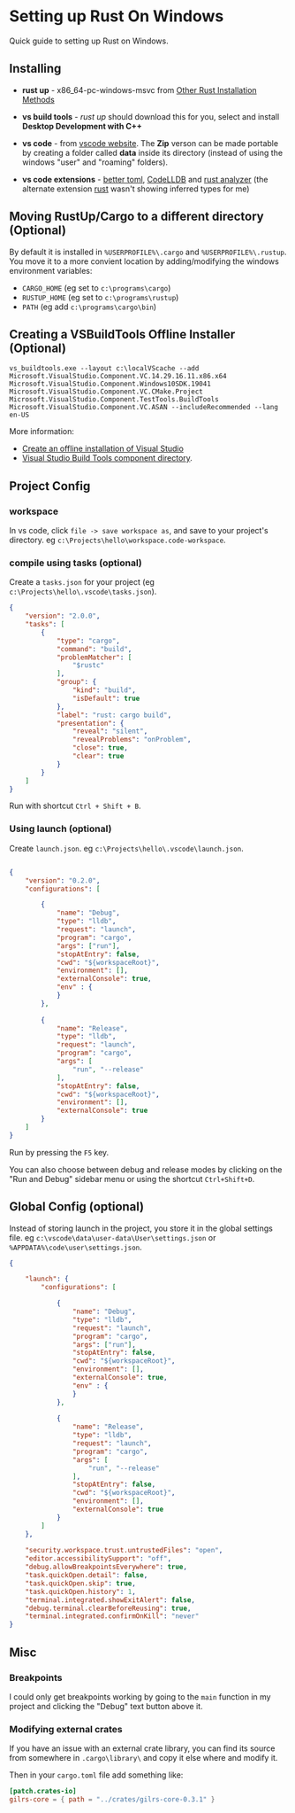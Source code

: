 # Setting up Rust On Windows

Quick guide to setting up Rust on Windows.

## Installing

* **rust up** - x86_64-pc-windows-msvc from [Other Rust Installation Methods](https://forge.rust-lang.org/infra/other-installation-methods.html)

* **vs build tools** - *rust up* should download this for you, select and install **Desktop Development with C++**

* **vs code** - from [vscode website](https://code.visualstudio.com/Download). The **Zip** verson can be made portable by creating a folder called **data** inside its directory (instead of using the windows "user" and "roaming" folders).

* **vs code extensions** - [better toml](https://marketplace.visualstudio.com/items?itemName=bungcip.better-toml), [CodeLLDB](https://marketplace.visualstudio.com/items?itemName=vadimcn.vscode-lldb) and [rust analyzer](https://marketplace.visualstudio.com/items?itemName=matklad.rust-analyzer) (the alternate extension [rust](https://marketplace.visualstudio.com/items?itemName=rust-lang.rust) wasn't showing inferred types for me)

## Moving RustUp/Cargo to a different directory (Optional)

By default it is installed in ```%USERPROFILE%\.cargo``` and ```%USERPROFILE%\.rustup```. You move it to a more convient location by adding/modifying the windows environment variables:

* ```CARGO_HOME``` (eg set to ```c:\programs\cargo```)
* ```RUSTUP_HOME``` (eg set to ```c:\programs\rustup```)
* ```PATH``` (eg add ```c:\programs\cargo\bin```)

## Creating a VSBuildTools Offline Installer (Optional)

```vs_buildtools.exe --layout c:\localVScache --add Microsoft.VisualStudio.Component.VC.14.29.16.11.x86.x64 Microsoft.VisualStudio.Component.Windows10SDK.19041 Microsoft.VisualStudio.Component.VC.CMake.Project Microsoft.VisualStudio.Component.TestTools.BuildTools Microsoft.VisualStudio.Component.VC.ASAN --includeRecommended --lang en-US```

More information:

* [Create an offline installation of Visual Studio](https://docs.microsoft.com/en-us/visualstudio/install/create-an-offline-installation-of-visual-studio?view=vs-2022)
* [Visual Studio Build Tools component directory](https://docs.microsoft.com/en-us/visualstudio/install/workload-component-id-vs-build-tools?view=vs-2022).

## Project Config

### workspace

In vs code, click `file -> save workspace as`, and save to your project's directory. eg ```c:\Projects\hello\workspace.code-workspace```.

### compile using tasks (optional)

Create a ```tasks.json``` for your project (eg ```c:\Projects\hello\.vscode\tasks.json```).


```json
{
	"version": "2.0.0",
	"tasks": [
		{
			"type": "cargo",
			"command": "build",
			"problemMatcher": [
				"$rustc"
			],
			"group": {
				"kind": "build",
				"isDefault": true
			},
			"label": "rust: cargo build",
			"presentation": {
				"reveal": "silent",
				"revealProblems": "onProblem",
				"close": true,
				"clear": true 
			}
		}
	]
}
```

Run with shortcut ```Ctrl + Shift + B```.

### Using launch (optional)

Create ```launch.json```. eg ```c:\Projects\hello\.vscode\launch.json```.

```json

{
    "version": "0.2.0",
    "configurations": [

        {
            "name": "Debug",
            "type": "lldb",
            "request": "launch",
            "program": "cargo",
            "args": ["run"],
            "stopAtEntry": false,
            "cwd": "${workspaceRoot}",
            "environment": [],
            "externalConsole": true,
            "env" : {
            }
        },
        
        {
            "name": "Release",
            "type": "lldb",
            "request": "launch",
            "program": "cargo",
            "args": [
                "run", "--release"
            ],
            "stopAtEntry": false,
            "cwd": "${workspaceRoot}",
            "environment": [],
            "externalConsole": true
        }
    ]
}
```
Run by pressing the ```F5``` key.

You can also choose between debug and release modes by clicking on the "Run and Debug" sidebar menu or using the shortcut ```Ctrl+Shift+D```.

## Global Config (optional)

Instead of storing launch in the project, you store it in the global settings file. eg ```c:\vscode\data\user-data\User\settings.json``` or ```%APPDATA%\code\user\settings.json```.

```json
{

    "launch": {
        "configurations": [

            {
                "name": "Debug",
                "type": "lldb",
                "request": "launch",
                "program": "cargo",
                "args": ["run"],
                "stopAtEntry": false,
                "cwd": "${workspaceRoot}",
                "environment": [],
                "externalConsole": true,
                "env" : {
                }
            },
            
            {
                "name": "Release",
                "type": "lldb",
                "request": "launch",
                "program": "cargo",
                "args": [
                    "run", "--release"
                ],
                "stopAtEntry": false,
                "cwd": "${workspaceRoot}",
                "environment": [],
                "externalConsole": true
            }
        ]
    },
    
    "security.workspace.trust.untrustedFiles": "open",
    "editor.accessibilitySupport": "off",
    "debug.allowBreakpointsEverywhere": true,
    "task.quickOpen.detail": false,
    "task.quickOpen.skip": true,
    "task.quickOpen.history": 1,
    "terminal.integrated.showExitAlert": false,
    "debug.terminal.clearBeforeReusing": true,
    "terminal.integrated.confirmOnKill": "never"
}
```

## Misc

### Breakpoints

I could only get breakpoints working by going to the ```main``` function in my project and clicking the "Debug" text button above it.

### Modifying external crates

If you have an issue with an external crate library, you can find its source from somewhere in ```.cargo\library\``` and copy it else where and modify it.

Then in your ```cargo.toml``` file add something like:

```toml
[patch.crates-io]
gilrs-core = { path = "../crates/gilrs-core-0.3.1" }
```
